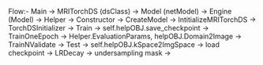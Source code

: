 Flow:-
Main -> MRITorchDS (dsClass)
     -> Model (netModel)
     -> Engine (Model) -> Helper
        -> Constructor
		-> CreateModel
		-> IntitializeMRITorchDS
			-> TorchDSInitializer
		-> Train -> self.helpOBJ.save_checkpoint
			-> TrainOneEpoch -> Helper.EvaluationParams, helpOBJ.Domain2Image
		-> TrainNValidate
		-> Test -> self.helpOBJ.kSpace2ImgSpace
     -> load checkpoint
     -> LRDecay
     -> undersampling mask
        ->     